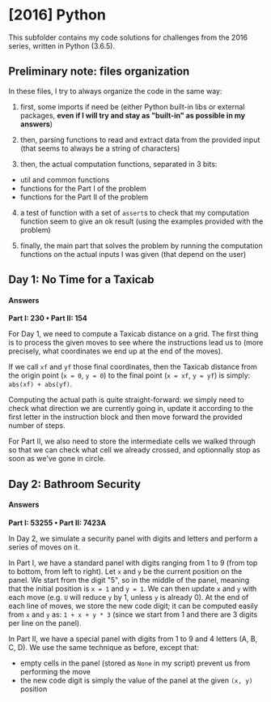 # [2016] Python

This subfolder contains my code solutions for challenges from the 2016 series, written in Python (3.6.5).

## Preliminary note: files organization
In these files, I try to always organize the code in the same way:

1. first, some imports if need be (either Python built-in libs or external packages, **even if I will try and stay as "built-in" as possible in my answers**)

2. then, parsing functions to read and extract data from the provided input (that seems to always be a string of characters)

3. then, the actual computation functions, separated in 3 bits:
  - util and common functions
  - functions for the Part I of the problem
  - functions for the Part II of the problem
  
4. a test of function with a set of ``assert``s to check that my computation function seem to give an ok result (using the examples provided with the problem)

5. finally, the main part that solves the problem by running the computation functions on the actual inputs I was given (that depend on the user)

## Day 1: No Time for a Taxicab

#### Answers
**Part I: 230 • Part II: 154**

For Day 1, we need to compute a Taxicab distance on a grid. The first thing is to process the given moves to see where the instructions lead us to (more precisely, what coordinates we end up at the end of the moves).

If we call `xf` and `yf` those final coordinates, then the Taxicab distance from the origin point (`x = 0`, `y = 0`) to the final point (`x = xf`, `y = yf`) is simply: `abs(xf) + abs(yf)`.

Computing the actual path is quite straight-forward: we simply need to check what direction we are currently going in, update it according to the first letter in the instruction block and then move forward the provided number of steps.

For Part II, we also need to store the intermediate cells we walked through so that we can check what cell we already crossed, and optionnally stop as soon as we've gone in circle.

## Day 2: Bathroom Security

#### Answers
**Part I: 53255 • Part II: 7423A**

In Day 2, we simulate a security panel with digits and letters and perform a series of moves on it.

In Part I, we have a standard panel with digits ranging from 1 to 9 (from top to bottom, from left to right). Let `x` and `y` be the current position on the panel. We start from the digit "5", so in the middle of the panel, meaning that the initial position is `x = 1` and `y = 1`. We can then update `x` and `y` with each move (e.g. `U` will reduce `y` by 1, unless `y` is already 0). At the end of each line of moves, we store the new code digit; it can be computed easily from `x` and `y` as: `1 + x + y * 3` (since we start from 1 and there are 3 digits per line on the panel).

In Part II, we have a special panel with digits from 1 to 9 and 4 letters (A, B, C, D). We use the same technique as before, except that:

- empty cells in the panel (stored as `None` in my script) prevent us from performing the move
- the new code digit is simply the value of the panel at the given `(x, y)` position
